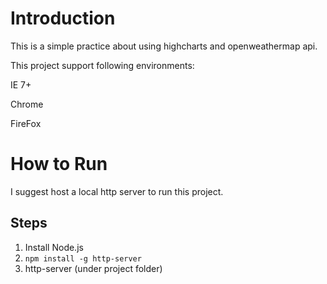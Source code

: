 # Introduction

This is a simple practice about using highcharts and openweathermap api.

This project support following environments:

IE 7+

Chrome

FireFox

# How to Run

I suggest host a local http server to run this project.

## Steps

1. Install Node.js
2. `npm install -g http-server`
3. http-server (under project folder)
